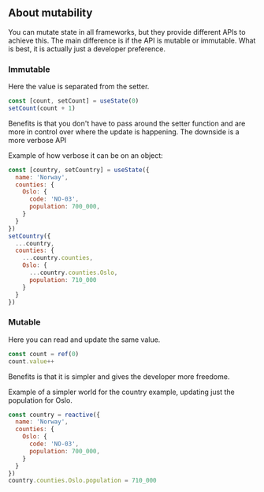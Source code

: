 ## About mutability

You can mutate state in all frameworks, but they provide different APIs to achieve this. The main difference is if the API is mutable or immutable. What is best, it is actually just a developer preference.

### Immutable

Here the value is separated from the setter.

```js
const [count, setCount] = useState(0)
setCount(count + 1)
```

Benefits is that you don't have to pass around the setter function and are more in control over where the update is happening. The downside is a more verbose API

Example of how verbose it can be on an object:
```js
const [country, setCountry] = useState({
  name: 'Norway',
  counties: {
    Oslo: {
      code: 'NO-03',
      population: 700_000,
    }
  }
})
setCountry({
  ...country,
  counties: {
    ...country.counties,
    Oslo: {
      ...country.counties.Oslo,
      population: 710_000
    }
  }
})
```

### Mutable

Here you can read and update the same value.

```js
const count = ref(0)
count.value++
```

Benefits is that it is simpler and gives the developer more freedome.

Example of a simpler world for the country example, updating just the population for Oslo.

```js
const country = reactive({
  name: 'Norway',
  counties: {
    Oslo: {
      code: 'NO-03',
      population: 700_000,
    }
  }
})
country.counties.Oslo.population = 710_000
```